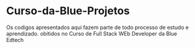 # Curso-da-Blue-Projetos
Os codigos apresentados aqui fazem parte de todo processo de estudo e aprendizado.
obitidos no Curso de Full Stack WEb Developer da Blue Edtech
